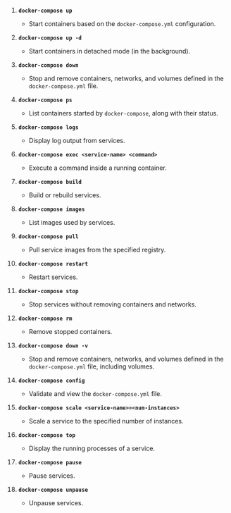 1. **`docker-compose up`**

   - Start containers based on the `docker-compose.yml` configuration.

2. **`docker-compose up -d`**

   - Start containers in detached mode (in the background).

3. **`docker-compose down`**

   - Stop and remove containers, networks, and volumes defined in the `docker-compose.yml` file.

4. **`docker-compose ps`**

   - List containers started by `docker-compose`, along with their status.

5. **`docker-compose logs`**

   - Display log output from services.

6. **`docker-compose exec <service-name> <command>`**

   - Execute a command inside a running container.

7. **`docker-compose build`**

   - Build or rebuild services.

8. **`docker-compose images`**

   - List images used by services.

9. **`docker-compose pull`**

   - Pull service images from the specified registry.

10. **`docker-compose restart`**

    - Restart services.

11. **`docker-compose stop`**

    - Stop services without removing containers and networks.

12. **`docker-compose rm`**

    - Remove stopped containers.

13. **`docker-compose down -v`**

    - Stop and remove containers, networks, and volumes defined in the `docker-compose.yml` file, including volumes.

14. **`docker-compose config`**

    - Validate and view the `docker-compose.yml` file.

15. **`docker-compose scale <service-name>=<num-instances>`**

    - Scale a service to the specified number of instances.

16. **`docker-compose top`**

    - Display the running processes of a service.

17. **`docker-compose pause`**

    - Pause services.

18. **`docker-compose unpause`**
    - Unpause services.
